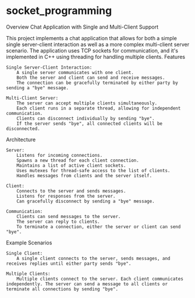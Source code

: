 # socket_programming

Overview
Chat Application with Single and Multi-Client Support

This project implements a chat application that allows for both a simple single server-client interaction as well as a more complex multi-client server scenario. The application uses TCP sockets for communication, and it's implemented in C++ using threading for handling multiple clients.
Features

    Single Server-Client Interaction:
        A single server communicates with one client.
        Both the server and client can send and receive messages.
        The connection can be gracefully terminated by either party by sending a "bye" message.

    Multi-Client Server:
        The server can accept multiple clients simultaneously.
        Each client runs in a separate thread, allowing for independent communication.
        Clients can disconnect individually by sending "bye".
        If the server sends "bye", all connected clients will be disconnected.

Architecture

    Server:
        Listens for incoming connections.
        Spawns a new thread for each client connection.
        Maintains a list of active client sockets.
        Uses mutexes for thread-safe access to the list of clients.
        Handles messages from clients and the server itself.

    Client:
        Connects to the server and sends messages.
        Listens for responses from the server.
        Can gracefully disconnect by sending a "bye" message.

    Communication:
        Clients can send messages to the server.
        The server can reply to clients.
        To terminate a connection, either the server or client can send "bye".

Example Scenarios

    Single Client:
        A single client connects to the server, sends messages, and receives replies until either party sends "bye".

    Multiple Clients:
        Multiple clients connect to the server. Each client communicates independently. The server can send a message to all clients or terminate all connections by sending "bye".
